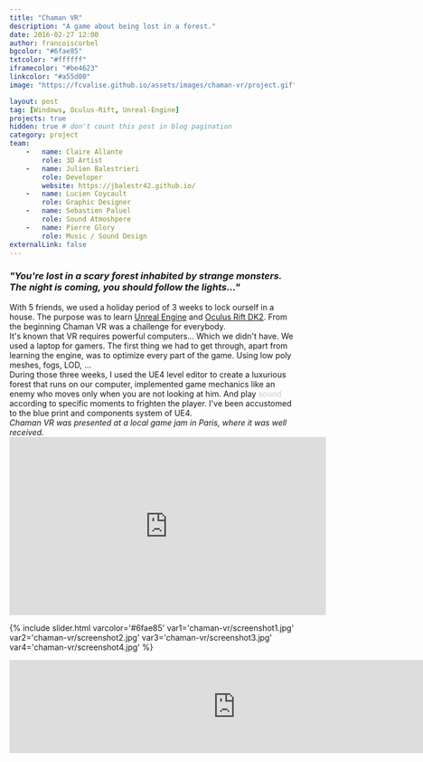 ```yaml
---
title: "Chaman VR"
description: "A game about being lost in a forest."
date: 2016-02-27 12:00
author: francoiscorbel
bgcolor: "#6fae85"
txtcolor: "#ffffff"
iframecolor: "#be4623"
linkcolor: "#a55d00"
image: "https://fcvalise.github.io/assets/images/chaman-vr/project.gif"

layout: post
tag: [Windows, Oculus-Rift, Unreal-Engine]
projects: true
hidden: true # don't count this post in blog pagination
category: project
team:
    -   name: Claire Allante
        role: 3D Artist
    -   name: Julien Balestrieri
        role: Developer
        website: https://jbalestr42.github.io/
    -   name: Lucien Coycault
        role: Graphic Designer
    -   name: Sebastien Paluel
        role: Sound Atmoshpere
    -   name: Pierre Glory
        role: Music / Sound Design
externalLink: false
---
```

<div class="text general-margin"><h3><i>"You're lost in a scary forest inhabited by strange monsters. The night is coming, you should follow the lights..."</i></h3></div>

<div class="text justify general-margin">
With 5 friends, we used a holiday period of 3 weeks to lock ourself in a house.
The purpose was to learn <a alt="www.unrealengine.com" href="https://www.unrealengine.com" target="_blank">Unreal Engine</a> and 
<a alt="www.oculus.com/en-us/dk2/" href="https://www3.oculus.com/en-us/dk2/" target="_blank">Oculus Rift DK2</a>.
From the beginning Chaman VR was a challenge for everybody.
</div>
<div class="text justify general-margin">
It's known that VR requires powerful computers... Which we didn't have. We used a laptop
for gamers. The first thing we had to get through, apart from learning the engine, was to optimize
every part of the game. Using low poly meshes, fogs, LOD, ...
</div>
<div class="text justify general-margin">
During those three weeks, I used the UE4 level editor to create a luxurious forest that runs on our computer,
implemented game mechanics like an enemy who moves only when you are not looking at him. And play
<div style="display: inline-block; color: #cccccc;" onclick="playSound()">sound</div> 
according to specific moments to frighten the player. I've been accustomed to the blue print and components system of UE4.
</div>
<div class="text general-margin"><i>
Chaman VR was presented at a local game jam in Paris, where it was well received.
</i></div>

<div class="video general-margin">
    <iframe width="560" height="315" src="https://www.youtube.com/embed/goZikfz87HM?modestbranding=1&autohide=1&showinfo=0&controls=0" frameborder="0" allowfullscreen></iframe>
</div>

{% include slider.html varcolor='#6fae85' var1='chaman-vr/screenshot1.jpg' var2='chaman-vr/screenshot2.jpg' var3='chaman-vr/screenshot3.jpg' var4='chaman-vr/screenshot4.jpg' %}

<div class="general-margin">
<iframe frameborder="0" src="https://itch.io/embed/165258?linkback=true&border_width=1&amp;bg_color=be4623&amp;fg_color=222222&amp;link_color=6fae85&amp;border_color=dc6441" width="800" height="165"></iframe>
</div>

<audio id="sound" src="{{ site.url}}/assets/sounds/chaman_scary.ogg"></audio>
<script>
function playSound() { document.getElementById('sound').play(); }
</script>

